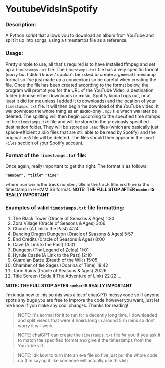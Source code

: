 # YoutubeVidsInSpotify
### Description:
A Python script that allows you to download an album from YouTube and split it up into songs, using a timestamps file as a reference.

### Usage:
Pretty simple to use, all that's required is to have installed ffmpeg and set up a ```timestamps.txt``` file. The ```timestamps.txt``` file has a very specific format (sorry but I didn't know / couldn't be asked to create a general timestamp format so I've just made up a convention) so be careful when creating the file. Once the file has been created according to the format below, the program will prompt you for the URL of the YouTube Video, a destination folder (choose either downloads or music, Spotify kinda bugs out, or at least it did for me unless I added it to downloads) and the location of your ```timestamps.txt``` file. It will then begin the download of the YouTube video. It will download the whole thing as an audio-only ```.mp3``` file which will later be deleted. The splitting will then begin according to the specified time stamps in the ```timestamps.txt``` file and will be stored in the previously specified destination folder. They will be stored as ```.aac``` files (which are basically just space-efficient audio files that are still able to be read by Spotify) and the original ```.mp3``` file will be deleted. The files should then appear in the `Local Files` section of your Spotify account.

### Format of the ```timestamps.txt``` file:
Once again, really important to get this right. The format is as follows:

**```"number". "title" "time"```**


where number is the track number, title is the track title and time is the timestamp in HH:MM:SS format.
**NOTE: THE FULL STOP AFTER ```number``` IS REALLY IMPORTANT**

### Examples of valid ```timestamps.txt``` file formatting:
1. The Black Tower (Oracle of Seasons & Ages) 1:30
2. Zora Village (Oracle of Seasons & Ages) 3:06
3. Church (A Link to the Past) 4:24
4. Dancing Dragon Dungeon (Oracle of Seasons & Ages) 5:57
5. End Credits (Oracle of Seasons & Ages) 8:00
6. Cave (A Link to the Past) 10:01
7. Dungeon (The Legend of Zelda) 11:01
8. Hyrule Castle (A Link to the Past) 12:10
9. Guardian Battle (Breath of the Wild) 15:05
10. Chamber of the Sages (Ocarina of Time) 18:42
11. Tarm Ruins (Oracle of Seasons & Ages) 20:26
12. Title Screen (Zelda II The Adventure of Link) 22:22
...

**NOTE: THE FULL STOP AFTER ```number``` IS REALLY IMPORTANT**

I'm kinda new to this so this was a lot of chatGPT/ messy code so if anyone spots any bugs you are free to improve the code however you want, just let me know if you make any cool changes. Thanks for reading!

> NOTE: It's normal for it to run for a decently long time, I downloaded and split videos that were 4 hours long in around 5ish mins so dont worry it will work.

> NOTE: chatGPT can create the ```timestamps.txt``` file for you if you ask it to match the specified format and give it the timestamps from the YouTube vid.

> NOTE: Idk how to turn into an exe file so I've just put the whole code up (I'm saying it like someone will actually use this lol) 

